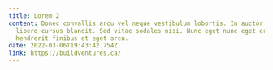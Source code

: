 ```yaml
---
title: Lorem 2
content: Donec convallis arcu vel neque vestibulum lobortis. In auctor nunc at
  libero cursus blandit. Sed vitae sodales nisi. Nunc eget nunc eget eros
  hendrerit finibus et eget arcu.
date: 2022-03-06T19:43:42.754Z
link: https://buildventures.ca/
---
```


